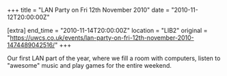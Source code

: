 +++
title = "LAN Party on Fri 12th November 2010"
date = "2010-11-12T20:00:00Z"

[extra]
end_time = "2010-11-14T20:00:00Z"
location = "LIB2"
original = "https://uwcs.co.uk/events/lan-party-on-fri-12th-november-2010-1474489042516/"
+++

Our first LAN part of the year, where we fill a room with computers, listen to "awesome" music and play games for the entire weekend.

